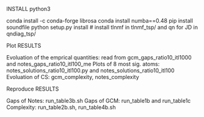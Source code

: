 
INSTALL python3

conda install -c conda-forge librosa
conda install numba==0.48
pip install soundfile
python setup.py install # install tlnmf in tlnmf_tsp/ and qn for JD in qndiag_tsp/

Plot RESULTS

Evoluation of the emprical quantities: read from gcm_gaps_ratio10_itl1000 and notes_gaps_ratio10_itl100_me
Plots of 8 most sig. atoms: notes_solutions_ratio10_itl100.py and notes_solutions_ratio10_itl100
Evoluation of CS: gcm_complexity, notes_complexity

Reproduce RESULTS

Gaps of Notes: run_table3b.sh
Gaps of GCM: run_table1b and run_table1c
Complexity: run_table2b.sh, run_table4b.sh